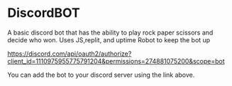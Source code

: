 # DiscordBOT

A basic discord bot that has the ability to play rock paper scissors and decide who won. Uses JS,replit, and uptime Robot to keep the bot up

https://discord.com/api/oauth2/authorize?client_id=1110975955775791204&permissions=274881075200&scope=bot

You can add the bot to your discord server using the link above. 

